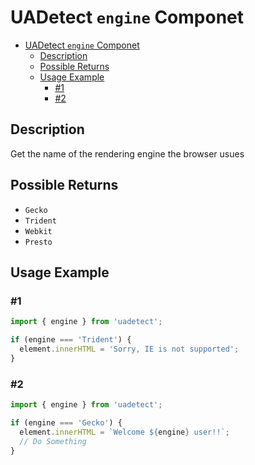 # UADetect `engine` Componet

- [UADetect `engine` Componet](#uadetect-engine-componet)
  - [Description](#description)
  - [Possible Returns](#possible-returns)
  - [Usage Example](#usage-example)
    - [#1](#1)
    - [#2](#2)

## Description

Get the name of the rendering engine the browser usues

## Possible Returns

- `Gecko`
- `Trident`
- `Webkit`
- `Presto`

## Usage Example

### #1

```js
import { engine } from 'uadetect';

if (engine === 'Trident') {
  element.innerHTML = 'Sorry, IE is not supported';
}
```

### #2

```js
import { engine } from 'uadetect';

if (engine === 'Gecko') {
  element.innerHTML = `Welcome ${engine} user!!`;
  // Do Something
}
```